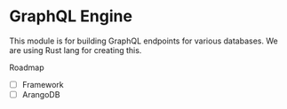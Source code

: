 # GraphQL Engine

This module is for building GraphQL endpoints for various databases.  We are using Rust lang for creating this.

Roadmap
- [ ] Framework 
- [ ] ArangoDB
